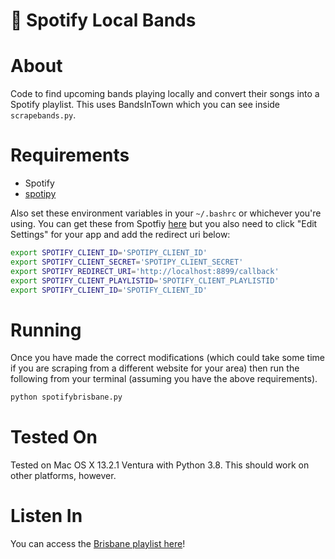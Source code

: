 🎵 Spotify Local Bands
=================

About
=====

Code to find upcoming bands playing locally and convert their songs into a Spotify playlist. This uses BandsInTown which you can see inside `scrapebands.py`.

Requirements
============
* Spotify
* [spotipy](https://spotipy.readthedocs.io/en/2.22.1/)

Also set these environment variables in your `~/.bashrc` or whichever you're using. You can get these from Spotfiy [here](https://developer.spotify.com/dashboard/applications) but you also need to click "Edit Settings" for your app and add the redirect uri below:

```bash
export SPOTIFY_CLIENT_ID='SPOTIPY_CLIENT_ID'
export SPOTIFY_CLIENT_SECRET='SPOTIPY_CLIENT_SECRET'
export SPOTIFY_REDIRECT_URI='http://localhost:8899/callback'
export SPOTIFY_CLIENT_PLAYLISTID='SPOTIFY_CLIENT_PLAYLISTID'
export SPOTIFY_CLIENT_ID='SPOTIFY_CLIENT_ID'
```

Running
======

Once you have made the correct modifications (which could take some time if you are scraping from a different website for your area) then run the following from your terminal (assuming you have the above requirements).

```Python
python spotifybrisbane.py
```

Tested On
=========
Tested on Mac OS X 13.2.1 Ventura with Python 3.8. This should work on other
platforms, however.


Listen In
=========
You can access the [Brisbane playlist here](https://open.spotify.com/playlist/3PjTtXAvsLe3C59USzfkni?si=54a5eb05b5d84d99)!